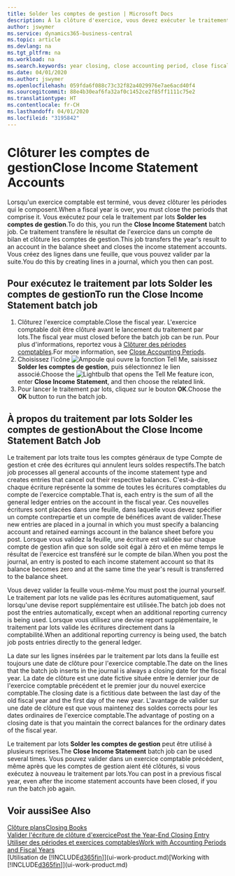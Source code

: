 ```yaml
---
title: Solder les comptes de gestion | Microsoft Docs
description: À la clôture d'exercice, vous devez exécuter le traitement par lots Clôture comptes de gestion afin de clôturer les périodes comptables de l'exercice fiscal.
author: jswymer
ms.service: dynamics365-business-central
ms.topic: article
ms.devlang: na
ms.tgt_pltfrm: na
ms.workload: na
ms.search.keywords: year closing, close accounting period, close fiscal year, bank account detailed trial balance
ms.date: 04/01/2020
ms.author: jswymer
ms.openlocfilehash: 059fda6f088c73c32f82a4029976e7ae6acd40f4
ms.sourcegitcommit: 88e4b30eaf6fa32af0c1452ce2f85ff1111c75e2
ms.translationtype: HT
ms.contentlocale: fr-CH
ms.lasthandoff: 04/01/2020
ms.locfileid: "3195842"
---
```

# <a name="close-income-statement-accounts"></a><span data-ttu-id="f763c-103">Clôturer les comptes de gestion</span><span class="sxs-lookup"><span data-stu-id="f763c-103">Close Income Statement Accounts</span></span>
<span data-ttu-id="f763c-104">Lorsqu'un exercice comptable est terminé, vous devez clôturer les périodes qui le composent.</span><span class="sxs-lookup"><span data-stu-id="f763c-104">When a fiscal year is over, you must close the periods that comprise it.</span></span> <span data-ttu-id="f763c-105">Vous exécutez pour cela le traitement par lots **Solder les comptes de gestion**.</span><span class="sxs-lookup"><span data-stu-id="f763c-105">To do this, you run the **Close Income Statement** batch job.</span></span> <span data-ttu-id="f763c-106">Ce traitement transfère le résultat de l'exercice dans un compte de bilan et clôture les comptes de gestion.</span><span class="sxs-lookup"><span data-stu-id="f763c-106">This job transfers the year's result to an account in the balance sheet and closes the income statement accounts.</span></span> <span data-ttu-id="f763c-107">Vous créez des lignes dans une feuille, que vous pouvez valider par la suite.</span><span class="sxs-lookup"><span data-stu-id="f763c-107">You do this by creating lines in a journal, which you then can post.</span></span>

## <a name="to-run-the-close-income-statement-batch-job"></a><span data-ttu-id="f763c-108">Pour exécutez le traitement par lots Solder les comptes de gestion</span><span class="sxs-lookup"><span data-stu-id="f763c-108">To run the Close Income Statement batch job</span></span>
1. <span data-ttu-id="f763c-109">Clôturez l'exercice comptable.</span><span class="sxs-lookup"><span data-stu-id="f763c-109">Close the fiscal year.</span></span> <span data-ttu-id="f763c-110">L'exercice comptable doit être clôturé avant le lancement du traitement par lots.</span><span class="sxs-lookup"><span data-stu-id="f763c-110">The fiscal year must closed before the batch job can be run.</span></span> <span data-ttu-id="f763c-111">Pour plus d'informations, reportez vous à [Clôturer des périodes comptables](year-close-account-periods.md).</span><span class="sxs-lookup"><span data-stu-id="f763c-111">For more information, see [Close Accounting Periods](year-close-account-periods.md).</span></span>
2. <span data-ttu-id="f763c-112">Choisissez l'icône ![Ampoule qui ouvre la fonction Tell Me](media/ui-search/search_small.png "Dites-moi ce que vous voulez faire"), saisissez **Solder les comptes de gestion**, puis sélectionnez le lien associé.</span><span class="sxs-lookup"><span data-stu-id="f763c-112">Choose the ![Lightbulb that opens the Tell Me feature](media/ui-search/search_small.png "Tell me what you want to do") icon, enter **Close Income Statement**, and then choose the related link.</span></span>
3. <span data-ttu-id="f763c-113">Pour lancer le traitement par lots, cliquez sur le bouton **OK**.</span><span class="sxs-lookup"><span data-stu-id="f763c-113">Choose the **OK** button to run the batch job.</span></span>

## <a name="about-the-close-income-statement-batch-job"></a><span data-ttu-id="f763c-114">À propos du traitement par lots Solder les comptes de gestion</span><span class="sxs-lookup"><span data-stu-id="f763c-114">About the Close Income Statement Batch Job</span></span>
<span data-ttu-id="f763c-115">Le traitement par lots traite tous les comptes généraux de type Compte de gestion et crée des écritures qui annulent leurs soldes respectifs.</span><span class="sxs-lookup"><span data-stu-id="f763c-115">The batch job processes all general accounts of the income statement type and creates entries that cancel out their respective balances.</span></span> <span data-ttu-id="f763c-116">C'est-à-dire, chaque écriture représente la somme de toutes les écritures comptables du compte de l'exercice comptable.</span><span class="sxs-lookup"><span data-stu-id="f763c-116">That is, each entry is the sum of all the general ledger entries on the account in the fiscal year.</span></span> <span data-ttu-id="f763c-117">Ces nouvelles écritures sont placées dans une feuille, dans laquelle vous devez spécifier un compte contrepartie et un compte de bénéfices avant de valider.</span><span class="sxs-lookup"><span data-stu-id="f763c-117">These new entries are placed in a journal in which you must specify a balancing account and retained earnings account in the balance sheet before you post.</span></span> <span data-ttu-id="f763c-118">Lorsque vous validez la feuille, une écriture est validée sur chaque compte de gestion afin que son solde soit égal à zéro et en même temps le résultat de l'exercice est transféré sur le compte de bilan.</span><span class="sxs-lookup"><span data-stu-id="f763c-118">When you post the journal, an entry is posted to each income statement account so that its balance becomes zero and at the same time the year's result is transferred to the balance sheet.</span></span>

<span data-ttu-id="f763c-119">Vous devez valider la feuille vous-même.</span><span class="sxs-lookup"><span data-stu-id="f763c-119">You must post the journal yourself.</span></span> <span data-ttu-id="f763c-120">Le traitement par lots ne valide pas les écritures automatiquement, sauf lorsqu'une devise report supplémentaire est utilisée.</span><span class="sxs-lookup"><span data-stu-id="f763c-120">The batch job does not post the entries automatically, except when an additional reporting currency is being used.</span></span> <span data-ttu-id="f763c-121">Lorsque vous utilisez une devise report supplémentaire, le traitement par lots valide les écritures directement dans la comptabilité.</span><span class="sxs-lookup"><span data-stu-id="f763c-121">When an additional reporting currency is being used, the batch job posts entries directly to the general ledger.</span></span>

<span data-ttu-id="f763c-122">La date sur les lignes insérées par le traitement par lots dans la feuille est toujours une date de clôture pour l'exercice comptable.</span><span class="sxs-lookup"><span data-stu-id="f763c-122">The date on the lines that the batch job inserts in the journal is always a closing date for the fiscal year.</span></span> <span data-ttu-id="f763c-123">La date de clôture est une date fictive située entre le dernier jour de l'exercice comptable précédent et le premier jour du nouvel exercice comptable.</span><span class="sxs-lookup"><span data-stu-id="f763c-123">The closing date is a fictitious date between the last day of the old fiscal year and the first day of the new year.</span></span> <span data-ttu-id="f763c-124">L'avantage de valider sur une date de clôture est que vous maintenez des soldes corrects pour les dates ordinaires de l'exercice comptable.</span><span class="sxs-lookup"><span data-stu-id="f763c-124">The advantage of posting on a closing date is that you maintain the correct balances for the ordinary dates of the fiscal year.</span></span>

<span data-ttu-id="f763c-125">Le traitement par lots **Solder les comptes de gestion** peut être utilisé à plusieurs reprises.</span><span class="sxs-lookup"><span data-stu-id="f763c-125">The **Close Income Statement** batch job can be used several times.</span></span> <span data-ttu-id="f763c-126">Vous pouvez valider dans un exercice comptable précédent, même après que les comptes de gestion aient été clôturés, si vous exécutez à nouveau le traitement par lots.</span><span class="sxs-lookup"><span data-stu-id="f763c-126">You can post in a previous fiscal year, even after the income statement accounts have been closed, if you run the batch job again.</span></span>

## <a name="see-also"></a><span data-ttu-id="f763c-127">Voir aussi</span><span class="sxs-lookup"><span data-stu-id="f763c-127">See Also</span></span>

[<span data-ttu-id="f763c-128">Clôture plans</span><span class="sxs-lookup"><span data-stu-id="f763c-128">Closing Books</span></span>](year-close-books.md)  
[<span data-ttu-id="f763c-129">Valider l'écriture de clôture d'exercice</span><span class="sxs-lookup"><span data-stu-id="f763c-129">Post the Year-End Closing Entry</span></span>](year-how-post-year-end-close-entry.md)  
[<span data-ttu-id="f763c-130">Utiliser des périodes et exercices comptables</span><span class="sxs-lookup"><span data-stu-id="f763c-130">Work with Accounting Periods and Fiscal Years</span></span>](finance-accounting-periods-and-fiscal-years.md)  
<span data-ttu-id="f763c-131">[Utilisation de [!INCLUDE[d365fin](includes/d365fin_md.md)]](ui-work-product.md)</span><span class="sxs-lookup"><span data-stu-id="f763c-131">[Working with [!INCLUDE[d365fin](includes/d365fin_md.md)]](ui-work-product.md)</span></span>
